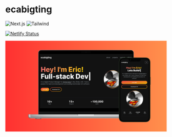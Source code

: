 # ecabigting

![Next.js](https://img.shields.io/badge/next%20js-000000?style=for-the-badge&logo=nextdotjs&logoColor=white)
![Tailwind](https://img.shields.io/badge/Tailwind_CSS-38B2AC?style=for-the-badge&logo=tailwind-css&logoColor=white)

[![Netlify Status](https://api.netlify.com/api/v1/badges/ce32a0d2-10d0-4049-bae7-4a1cb06ea28b/deploy-status)](https://app.netlify.com/sites/ecabigting/deploys)

![..lets code](/hero-screenshot.png "..lets code")
